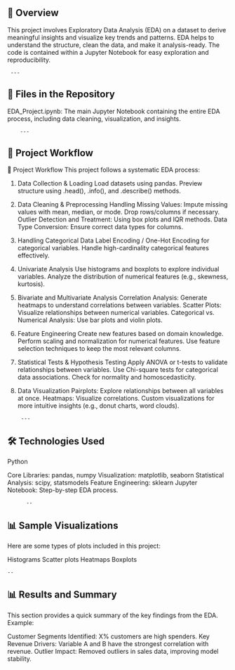 ## 📑 Overview
This project involves Exploratory Data Analysis (EDA) on a dataset to derive meaningful insights and visualize key trends and patterns.
EDA helps to understand the structure, clean the data, and make it analysis-ready. The code is contained within a Jupyter Notebook for easy exploration and reproducibility.

     ---

## 📂 Files in the Repository
EDA_Project.ipynb: The main Jupyter Notebook containing the entire EDA process, including data cleaning, visualization, and insights.

        ---

## 🚀 Project Workflow
🚀 Project Workflow
This project follows a systematic EDA process:

1. Data Collection & Loading
Load datasets using pandas.
Preview structure using .head(), .info(), and .describe() methods.
2. Data Cleaning & Preprocessing
Handling Missing Values:
Impute missing values with mean, median, or mode.
Drop rows/columns if necessary.
Outlier Detection and Treatment:
Using box plots and IQR methods.
Data Type Conversion:
Ensure correct data types for columns.
3. Handling Categorical Data
Label Encoding / One-Hot Encoding for categorical variables.
Handle high-cardinality categorical features effectively.
4. Univariate Analysis
Use histograms and boxplots to explore individual variables.
Analyze the distribution of numerical features (e.g., skewness, kurtosis).
5. Bivariate and Multivariate Analysis
Correlation Analysis:
Generate heatmaps to understand correlations between variables.
Scatter Plots:
Visualize relationships between numerical variables.
Categorical vs. Numerical Analysis:
Use bar plots and violin plots.
6. Feature Engineering
Create new features based on domain knowledge.
Perform scaling and normalization for numerical features.
Use feature selection techniques to keep the most relevant columns.
7. Statistical Tests & Hypothesis Testing
Apply ANOVA or t-tests to validate relationships between variables.
Use Chi-square tests for categorical data associations.
Check for normality and homoscedasticity.
8. Data Visualization
Pairplots: Explore relationships between all variables at once.
Heatmaps: Visualize correlations.
Custom visualizations for more intuitive insights (e.g., donut charts, word clouds).

        ---

## 🛠️ Technologies Used
Python

Core Libraries: pandas, numpy
Visualization: matplotlib, seaborn
Statistical Analysis: scipy, statsmodels
Feature Engineering: sklearn
Jupyter Notebook: Step-by-step EDA process.

          --


## 📊 Sample Visualizations
Here are some types of plots included in this project:

Histograms
Scatter plots
Heatmaps
Boxplots

    --

## 📊 Results and Summary
This section provides a quick summary of the key findings from the EDA. Example:

Customer Segments Identified: X% customers are high spenders.
Key Revenue Drivers: Variable A and B have the strongest correlation with revenue.
Outlier Impact: Removed outliers in sales data, improving model stability. 


